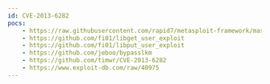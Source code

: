 ```yaml
---
id: CVE-2013-6282
pocs:
    - https://raw.githubusercontent.com/rapid7/metasploit-framework/master/modules/exploits/android/local/put_user_vroot.rb
    - https://github.com/fi01/libget_user_exploit
    - https://github.com/fi01/libput_user_exploit
    - https://github.com/jeboo/bypasslkm
    - https://github.com/timwr/CVE-2013-6282
    - https://www.exploit-db.com/raw/40975
---
```

